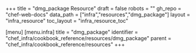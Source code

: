 +++
title = "dmg_package Resource"
draft = false
robots = ""
gh_repo = "chef-web-docs"
data_path = ["infra","resources","dmg_package"]
layout = "infra_resource"
toc_layout = "infra_resource_toc"

[menu]
  [menu.infra]
    title = "dmg_package"
    identifier = "chef_infra/cookbook_reference/resources/dmg_package"
    parent = "chef_infra/cookbook_reference/resources"
+++

<!-- The contents of this page are automatically generated from the dmg_package.yaml file in the data directory. -->
<!-- To suggest a change, edit the https://github.com/chef/chef/blob/master/lib/chef/resource/dmg_package.rb file
      and submit a pull request to the https://github.com/chef/chef repository. -->
